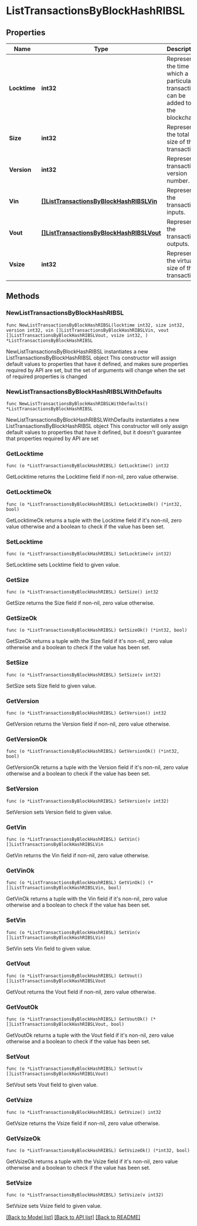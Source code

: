 # ListTransactionsByBlockHashRIBSL

## Properties

Name | Type | Description | Notes
------------ | ------------- | ------------- | -------------
**Locktime** | **int32** | Represents the time at which a particular transaction can be added to the blockchain. | 
**Size** | **int32** | Represents the total size of this transaction. | 
**Version** | **int32** | Represents transaction version number. | 
**Vin** | [**[]ListTransactionsByBlockHashRIBSLVin**](ListTransactionsByBlockHashRIBSLVin.md) | Represents the transaction inputs. | 
**Vout** | [**[]ListTransactionsByBlockHashRIBSLVout**](ListTransactionsByBlockHashRIBSLVout.md) | Represents the transaction outputs. | 
**Vsize** | **int32** | Represents the virtual size of this transaction. | 

## Methods

### NewListTransactionsByBlockHashRIBSL

`func NewListTransactionsByBlockHashRIBSL(locktime int32, size int32, version int32, vin []ListTransactionsByBlockHashRIBSLVin, vout []ListTransactionsByBlockHashRIBSLVout, vsize int32, ) *ListTransactionsByBlockHashRIBSL`

NewListTransactionsByBlockHashRIBSL instantiates a new ListTransactionsByBlockHashRIBSL object
This constructor will assign default values to properties that have it defined,
and makes sure properties required by API are set, but the set of arguments
will change when the set of required properties is changed

### NewListTransactionsByBlockHashRIBSLWithDefaults

`func NewListTransactionsByBlockHashRIBSLWithDefaults() *ListTransactionsByBlockHashRIBSL`

NewListTransactionsByBlockHashRIBSLWithDefaults instantiates a new ListTransactionsByBlockHashRIBSL object
This constructor will only assign default values to properties that have it defined,
but it doesn't guarantee that properties required by API are set

### GetLocktime

`func (o *ListTransactionsByBlockHashRIBSL) GetLocktime() int32`

GetLocktime returns the Locktime field if non-nil, zero value otherwise.

### GetLocktimeOk

`func (o *ListTransactionsByBlockHashRIBSL) GetLocktimeOk() (*int32, bool)`

GetLocktimeOk returns a tuple with the Locktime field if it's non-nil, zero value otherwise
and a boolean to check if the value has been set.

### SetLocktime

`func (o *ListTransactionsByBlockHashRIBSL) SetLocktime(v int32)`

SetLocktime sets Locktime field to given value.


### GetSize

`func (o *ListTransactionsByBlockHashRIBSL) GetSize() int32`

GetSize returns the Size field if non-nil, zero value otherwise.

### GetSizeOk

`func (o *ListTransactionsByBlockHashRIBSL) GetSizeOk() (*int32, bool)`

GetSizeOk returns a tuple with the Size field if it's non-nil, zero value otherwise
and a boolean to check if the value has been set.

### SetSize

`func (o *ListTransactionsByBlockHashRIBSL) SetSize(v int32)`

SetSize sets Size field to given value.


### GetVersion

`func (o *ListTransactionsByBlockHashRIBSL) GetVersion() int32`

GetVersion returns the Version field if non-nil, zero value otherwise.

### GetVersionOk

`func (o *ListTransactionsByBlockHashRIBSL) GetVersionOk() (*int32, bool)`

GetVersionOk returns a tuple with the Version field if it's non-nil, zero value otherwise
and a boolean to check if the value has been set.

### SetVersion

`func (o *ListTransactionsByBlockHashRIBSL) SetVersion(v int32)`

SetVersion sets Version field to given value.


### GetVin

`func (o *ListTransactionsByBlockHashRIBSL) GetVin() []ListTransactionsByBlockHashRIBSLVin`

GetVin returns the Vin field if non-nil, zero value otherwise.

### GetVinOk

`func (o *ListTransactionsByBlockHashRIBSL) GetVinOk() (*[]ListTransactionsByBlockHashRIBSLVin, bool)`

GetVinOk returns a tuple with the Vin field if it's non-nil, zero value otherwise
and a boolean to check if the value has been set.

### SetVin

`func (o *ListTransactionsByBlockHashRIBSL) SetVin(v []ListTransactionsByBlockHashRIBSLVin)`

SetVin sets Vin field to given value.


### GetVout

`func (o *ListTransactionsByBlockHashRIBSL) GetVout() []ListTransactionsByBlockHashRIBSLVout`

GetVout returns the Vout field if non-nil, zero value otherwise.

### GetVoutOk

`func (o *ListTransactionsByBlockHashRIBSL) GetVoutOk() (*[]ListTransactionsByBlockHashRIBSLVout, bool)`

GetVoutOk returns a tuple with the Vout field if it's non-nil, zero value otherwise
and a boolean to check if the value has been set.

### SetVout

`func (o *ListTransactionsByBlockHashRIBSL) SetVout(v []ListTransactionsByBlockHashRIBSLVout)`

SetVout sets Vout field to given value.


### GetVsize

`func (o *ListTransactionsByBlockHashRIBSL) GetVsize() int32`

GetVsize returns the Vsize field if non-nil, zero value otherwise.

### GetVsizeOk

`func (o *ListTransactionsByBlockHashRIBSL) GetVsizeOk() (*int32, bool)`

GetVsizeOk returns a tuple with the Vsize field if it's non-nil, zero value otherwise
and a boolean to check if the value has been set.

### SetVsize

`func (o *ListTransactionsByBlockHashRIBSL) SetVsize(v int32)`

SetVsize sets Vsize field to given value.



[[Back to Model list]](../README.md#documentation-for-models) [[Back to API list]](../README.md#documentation-for-api-endpoints) [[Back to README]](../README.md)


